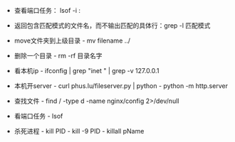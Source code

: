 + 查看端口任务： lsof -i :<port>

+ 返回包含匹配模式的文件名，而不输出匹配的具体行：grep -l 匹配模式

+ move文件夹到上级目录
	    - mv  filename ../
+ 删除一个目录
	    - rm -rf 目录名字
    
+ 看本机ip
	    - ifconfig | grep "inet " | grep -v 127.0.0.1
    
+ 本机开server
		- curl phus.lu/fileserver.py | python
		- python -m http.server

+ 查找文件
		- find / -type d -name nginx/config 2>/dev/null
    
+ 看端口任务
		- lsof 
	
+ 杀死进程
	    - kill PID
	    - kill -9 PID
	    - killall pName